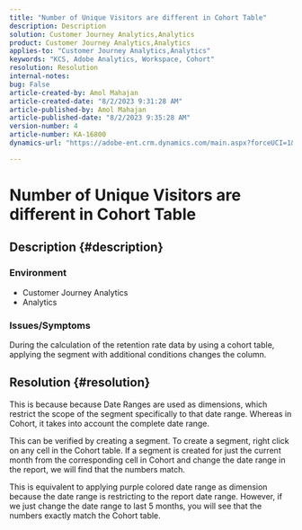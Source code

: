 ```yaml
---
title: "Number of Unique Visitors are different in Cohort Table"
description: Description
solution: Customer Journey Analytics,Analytics
product: Customer Journey Analytics,Analytics
applies-to: "Customer Journey Analytics,Analytics"
keywords: "KCS, Adobe Analytics, Workspace, Cohort"
resolution: Resolution
internal-notes: 
bug: False
article-created-by: Amol Mahajan
article-created-date: "8/2/2023 9:31:28 AM"
article-published-by: Amol Mahajan
article-published-date: "8/2/2023 9:35:28 AM"
version-number: 4
article-number: KA-16800
dynamics-url: "https://adobe-ent.crm.dynamics.com/main.aspx?forceUCI=1&pagetype=entityrecord&etn=knowledgearticle&id=0ff79d59-1731-ee11-bdf3-6045bd006b3d"

---
```

# Number of Unique Visitors are different in Cohort Table

## Description {#description}


### <b>Environment</b>

- Customer Journey Analytics
- Analytics




### <b>Issues/Symptoms</b>

During the calculation of the retention rate data by using a cohort table, applying the segment with additional conditions changes the column.


## Resolution {#resolution}


This is because because Date Ranges are used as dimensions, which restrict the scope of the segment specifically to that date range. Whereas in Cohort, it takes into account the complete date range.

This can be verified by creating a segment. To create a segment, right click on any cell in the Cohort table. If a segment is created for just the current month from the corresponding cell in Cohort and change the date range in the report, we will find that the numbers match.

This is equivalent to applying purple colored date range as dimension because the date range is restricting to the report date range. However, if we just change the date range to last 5 months, you will see that the numbers exactly match the Cohort table.






